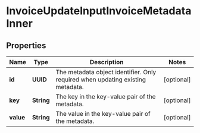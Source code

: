 

# InvoiceUpdateInputInvoiceMetadataInner


## Properties

| Name | Type | Description | Notes |
|------------ | ------------- | ------------- | -------------|
|**id** | **UUID** | The metadata object identifier. Only required when updating existing metadata. |  [optional] |
|**key** | **String** | The key in the key-value pair of the metadata. |  [optional] |
|**value** | **String** | The value in the key-value pair of the metadata. |  [optional] |



